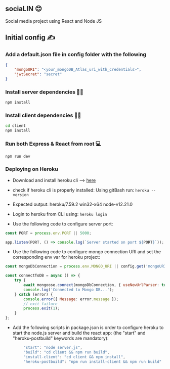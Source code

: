 ## sociaLIN 😊

Social media project using React and Node JS

## Initial config ✍️

### Add a default.json file in config folder with the following

```json
{
	"mongoURI": "<your_mongoDB_Atlas_uri_with_credentials>",
	"jwtSecret": "secret"
}
```

### Install server dependencies 🧑‍🔧

```bash
npm install
```

### Install client dependencies 🧑‍🔧

```bash
cd client
npm install
```

### Run both Express & React from root 💻

```bash
npm run dev
```

### Deploying on Heroku

- Download and install heroku cli --> [here](https://devcenter.heroku.com/articles/heroku-cli#install-the-heroku-cli)

- check if heroku cli is properly installed:
  Using gitBash run: `heroku --version`
- Expected output: heroku/7.59.2 win32-x64 node-v12.21.0
- Login to heroku from CLI using: `heroku login`
- Use the following code to configure server port:

```javascript
const PORT = process.env.PORT || 5000;

app.listen(PORT, () => console.log(`Server started on port ${PORT}`));
```

- Use the following code to configure mongo connection URI and set the corresponding env var for heroku project:

```javascript
const mongoDbConnection = process.env.MONGO_URI || config.get('mongoURI');

const connectToDB = async () => {
	try {
		await mongoose.connect(mongoDbConnection, { useNewUrlParser: true });
		console.log('Connected to Mongo DB...');
	} catch (error) {
		console.error({ Message: error.message });
		// exit failure
		process.exit(1);
	}
};
```

- Add the following scripts in package.json is order to configure heroku to start the node.js server and build the react app: (the "start" and "heroku-postbuild" keywords are mandatory):

```javascript
		"start": "node server.js",
		"build": "cd client && npm run build",
		"install-client": "cd client && npm install",
		"heroku-postbuild": "npm run install-client && npm run build"
```

